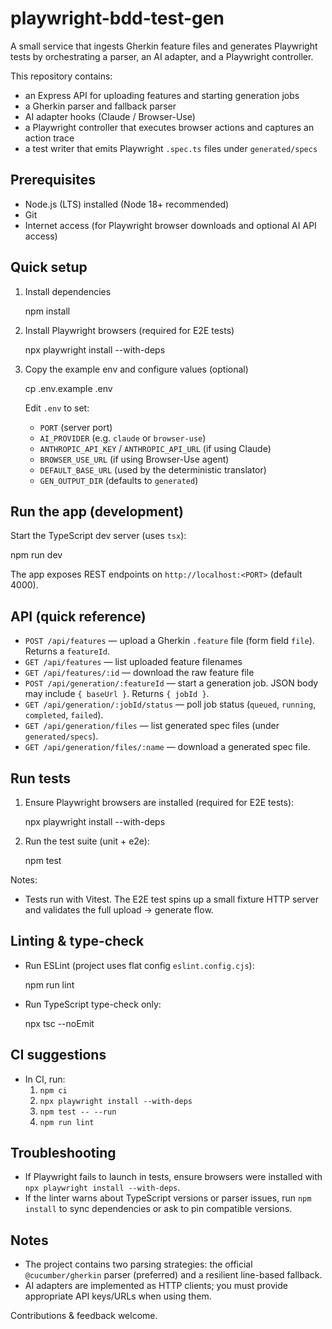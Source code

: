 # playwright-bdd-test-gen
A small service that ingests Gherkin feature files and generates Playwright tests by orchestrating a parser, an AI adapter, and a Playwright controller.

This repository contains:
- an Express API for uploading features and starting generation jobs
- a Gherkin parser and fallback parser
- AI adapter hooks (Claude / Browser-Use)
- a Playwright controller that executes browser actions and captures an action trace
- a test writer that emits Playwright `.spec.ts` files under `generated/specs`


## Prerequisites
- Node.js (LTS) installed (Node 18+ recommended)
- Git
- Internet access (for Playwright browser downloads and optional AI API access)


## Quick setup
1. Install dependencies

   npm install

2. Install Playwright browsers (required for E2E tests)

   npx playwright install --with-deps

3. Copy the example env and configure values (optional)

   cp .env.example .env

   Edit `.env` to set:
   - `PORT` (server port)
   - `AI_PROVIDER` (e.g. `claude` or `browser-use`)
   - `ANTHROPIC_API_KEY` / `ANTHROPIC_API_URL` (if using Claude)
   - `BROWSER_USE_URL` (if using Browser-Use agent)
   - `DEFAULT_BASE_URL` (used by the deterministic translator)
   - `GEN_OUTPUT_DIR` (defaults to `generated`)


## Run the app (development)

Start the TypeScript dev server (uses `tsx`):

   npm run dev

The app exposes REST endpoints on `http://localhost:<PORT>` (default 4000).


## API (quick reference)
- `POST /api/features` — upload a Gherkin `.feature` file (form field `file`). Returns a `featureId`.
- `GET /api/features` — list uploaded feature filenames
- `GET /api/features/:id` — download the raw feature file
- `POST /api/generation/:featureId` — start a generation job. JSON body may include `{ baseUrl }`. Returns `{ jobId }`.
- `GET /api/generation/:jobId/status` — poll job status (`queued`, `running`, `completed`, `failed`).
- `GET /api/generation/files` — list generated spec files (under `generated/specs`).
- `GET /api/generation/files/:name` — download a generated spec file.


## Run tests

1. Ensure Playwright browsers are installed (required for E2E tests):

   npx playwright install --with-deps

2. Run the test suite (unit + e2e):

   npm test

Notes:
- Tests run with Vitest. The E2E test spins up a small fixture HTTP server and validates the full upload → generate flow.


## Linting & type-check

- Run ESLint (project uses flat config `eslint.config.cjs`):

   npm run lint

- Run TypeScript type-check only:

   npx tsc --noEmit


## CI suggestions
- In CI, run:
  1. `npm ci`
  2. `npx playwright install --with-deps`
  3. `npm test -- --run`
  4. `npm run lint`


## Troubleshooting
- If Playwright fails to launch in tests, ensure browsers were installed with `npx playwright install --with-deps`.
- If the linter warns about TypeScript versions or parser issues, run `npm install` to sync dependencies or ask to pin compatible versions.


## Notes
- The project contains two parsing strategies: the official `@cucumber/gherkin` parser (preferred) and a resilient line-based fallback.
- AI adapters are implemented as HTTP clients; you must provide appropriate API keys/URLs when using them.


Contributions & feedback welcome.
